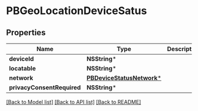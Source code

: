 # PBGeoLocationDeviceSatus

## Properties
Name | Type | Description | Notes
------------ | ------------- | ------------- | -------------
**deviceId** | **NSString*** |  | [optional] 
**locatable** | **NSString*** |  | [optional] 
**network** | [**PBDeviceStatusNetwork***](PBDeviceStatusNetwork.md) |  | [optional] 
**privacyConsentRequired** | **NSString*** |  | [optional] 

[[Back to Model list]](../README.md#documentation-for-models) [[Back to API list]](../README.md#documentation-for-api-endpoints) [[Back to README]](../README.md)


